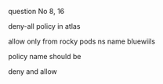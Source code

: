 question No  8, 16

deny-all policy in atlas 

allow   only   from      rocky pods ns  name  bluewiils

policy name should be

 deny and  allow  
